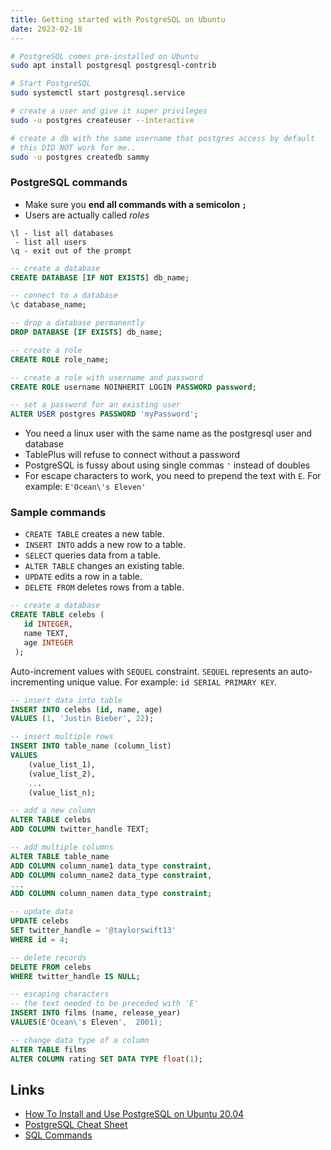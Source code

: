 ```yaml
---
title: Getting started with PostgreSQL on Ubuntu
date: 2023-02-18
---
```


```bash
# PostgreSQL comes pre-installed on Ubuntu
sudo apt install postgresql postgresql-contrib

# Start PostgreSQL
sudo systemctl start postgresql.service

# create a user and give it super privileges
sudo -u postgres createuser --interactive

# create a db with the same username that postgres access by default
# this DID NOT work for me..
sudo -u postgres createdb sammy
```


### PostgreSQL commands

- Make sure you **end all commands with a semicolon `;`**
- Users are actually called _roles_

```
\l - list all databases
 - list all users
\q - exit out of the prompt
```

```sql
-- create a database
CREATE DATABASE [IF NOT EXISTS] db_name;

-- connect to a database
\c database_name;

-- drop a database permanently
DROP DATABASE [IF EXISTS] db_name;

-- create a role
CREATE ROLE role_name;

-- create a role with username and password
CREATE ROLE username NOINHERIT LOGIN PASSWORD password;

-- set a password for an existing user
ALTER USER postgres PASSWORD 'myPassword';
```

- You need a linux user with the same name as the postgresql user and database
- TablePlus will refuse to connect without a password
- PostgreSQL is fussy about using single commas `'` instead of doubles
- For escape characters to work, you need to prepend the text with `E`. For example: `E'Ocean\'s Eleven'`
### Sample commands

- `CREATE TABLE` creates a new table.
- `INSERT INTO` adds a new row to a table.
- `SELECT` queries data from a table.
- `ALTER TABLE` changes an existing table.
- `UPDATE` edits a row in a table.
- `DELETE FROM` deletes rows from a table.


```sql
-- create a database
CREATE TABLE celebs (
   id INTEGER,
   name TEXT,
   age INTEGER
 );
```

Auto-increment values with `SEQUEL` constraint. `SEQUEL` represents an auto-incrementing unique value. For example: `id SERIAL PRIMARY KEY`.

```sql
-- insert data into table
INSERT INTO celebs (id, name, age) 
VALUES (1, 'Justin Bieber', 22);
```

```sql
-- insert multiple rows
INSERT INTO table_name (column_list)
VALUES
    (value_list_1),
    (value_list_2),
    ...
    (value_list_n);
```

```sql
-- add a new column
ALTER TABLE celebs 
ADD COLUMN twitter_handle TEXT;
```

```sql
-- add multiple columns
ALTER TABLE table_name
ADD COLUMN column_name1 data_type constraint,
ADD COLUMN column_name2 data_type constraint,
...
ADD COLUMN column_namen data_type constraint;
```

```sql
-- update data
UPDATE celebs 
SET twitter_handle = '@taylorswift13' 
WHERE id = 4; 
```

```sql
-- delete records
DELETE FROM celebs 
WHERE twitter_handle IS NULL;
```

```sql
-- escaping characters
-- the text needed to be preceded with 'E'
INSERT INTO films (name, release_year)
VALUES(E'Ocean\'s Eleven',  2001);
```

```sql
-- change data type of a column
ALTER TABLE films
ALTER COLUMN rating SET DATA TYPE float(1);
```

Links
---

- [How To Install and Use PostgreSQL on Ubuntu 20.04](https://www.digitalocean.com/community/tutorials/how-to-install-and-use-postgresql-on-ubuntu-20-04)
- [PostgreSQL Cheat Sheet](https://www.postgresqltutorial.com/postgresql-cheat-sheet/)
- [SQL Commands](https://www.codecademy.com/article/sql-commands)